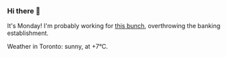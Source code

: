 ### Hi there :wave:

It's Monday! I'm probably working for [this bunch](https://github.com/kohofinancial), overthrowing the banking establishment.

Weather in Toronto: sunny, at +7°C.
